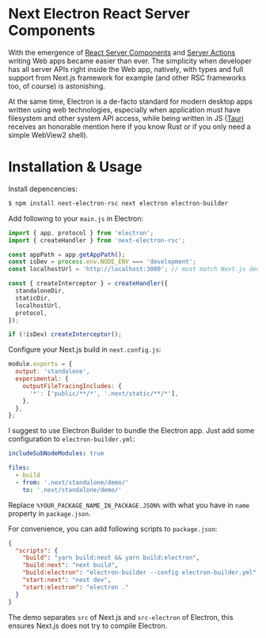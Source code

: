 # Next Electron React Server Components

With the emergence of [React Server Components](https://react.dev/reference/rsc/server-components) and [Server Actions](https://react.dev/reference/rsc/server-actions) writing Web apps became easier than ever. The simplicity when developer has all server APIs right inside the Web app, natively, with types and full support from Next.js framework for example (and other RSC frameworks too, of course) is astonishing.

At the same time, Electron is a de-facto standard for modern desktop apps written using web technologies, especially when application must have filesystem and other system API access, while being written in JS ([Tauri](https://tauri.app) receives an honorable mention here if you know Rust or if you only need a simple WebView2 shell).

# Installation & Usage

Install depencencies:

```bash
$ npm install next-electron-rsc next electron electron-builder
```

Add following to your `main.js` in Electron:

```js
import { app, protocol } from 'electron';
import { createHandler } from 'next-electron-rsc';

const appPath = app.getAppPath();
const isDev = process.env.NODE_ENV === 'development';
const localhostUrl = 'http://localhost:3000'; // must match Next.js dev server

const { createInterceptor } = createHandler({
  standaloneDir,
  staticDir,
  localhostUrl,
  protocol,
});

if (!isDev) createInterceptor();
```

Configure your Next.js build in `next.config.js`:

```js
module.exports = {
  output: 'standalone',
  experimental: {
    outputFileTracingIncludes: {
      '*': ['public/**/*', '.next/static/**/*'],
    },
  },
};
```

I suggest to use Electron Builder to bundle the Electron app. Just add some configuration to `electron-builder.yml`:

```yaml
includeSubNodeModules: true

files:
  - build
  - from: '.next/standalone/demo/'
    to: '.next/standalone/demo/'
```

Replace `%YOUR_PACKAGE_NAME_IN_PACKAGE.JSON%` with what you have in `name` property in `package.json`.

For convenience, you can add following scripts to `package.json`:

```json
{
  "scripts": {
    "build": "yarn build:next && yarn build:electron",
    "build:next": "next build",
    "build:electron": "electron-builder --config electron-builder.yml",
    "start:next": "next dev",
    "start:electron": "electron ."
  }
}
```

The demo separates `src` of Next.js and `src-electron` of Electron, this ensures Next.js does not try to compile Electron.
